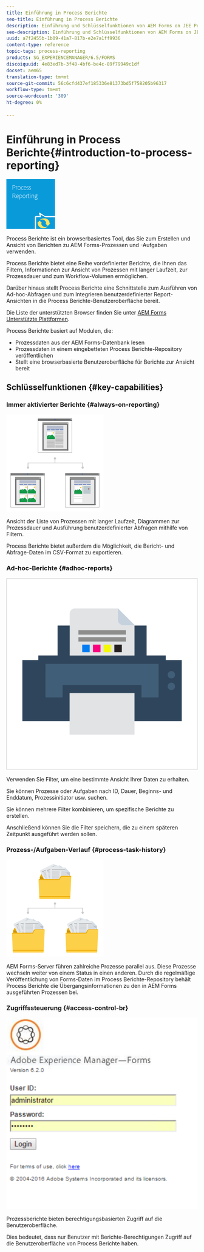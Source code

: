 ```yaml
---
title: Einführung in Process Berichte
seo-title: Einführung in Process Berichte
description: Einführung und Schlüsselfunktionen von AEM Forms on JEE Process Berichte
seo-description: Einführung und Schlüsselfunktionen von AEM Forms on JEE Process Berichte
uuid: a7f2455b-1b09-41a7-817b-e2e7a1ff9936
content-type: reference
topic-tags: process-reporting
products: SG_EXPERIENCEMANAGER/6.5/FORMS
discoiquuid: 4e83ed7b-3f48-4bf6-be4c-89f79949c1df
docset: aem65
translation-type: tm+mt
source-git-commit: 56c6cfd437ef185336e81373bd5f758205b96317
workflow-type: tm+mt
source-wordcount: '309'
ht-degree: 0%

---
```



# Einführung in Process Berichte{#introduction-to-process-reporting}

![process-Berichte](assets/process-reporting.png)

Process Berichte ist ein browserbasiertes Tool, das Sie zum Erstellen und Ansicht von Berichten zu AEM Forms-Prozessen und -Aufgaben verwenden.

Process Berichte bietet eine Reihe vordefinierter Berichte, die Ihnen das Filtern, Informationen zur Ansicht von Prozessen mit langer Laufzeit, zur Prozessdauer und zum Workflow-Volumen ermöglichen.

Darüber hinaus stellt Process Berichte eine Schnittstelle zum Ausführen von Ad-hoc-Abfragen und zum Integrieren benutzerdefinierter Report-Ansichten in die Process Berichte-Benutzeroberfläche bereit.

Die Liste der unterstützten Browser finden Sie unter [AEM Forms Unterstützte Plattformen](/help/forms/using/aem-forms-jee-supported-platforms.md).

Process Berichte basiert auf Modulen, die:

* Prozessdaten aus der AEM Forms-Datenbank lesen
* Prozessdaten in einem eingebetteten Process Berichte-Repository veröffentlichen
* Stellt eine browserbasierte Benutzeroberfläche für Berichte zur Ansicht bereit

## Schlüsselfunktionen {#key-capabilities}

### Immer aktivierter Berichte {#always-on-reporting}

![site-management](assets/site-management.png)

Ansicht der Liste von Prozessen mit langer Laufzeit, Diagrammen zur Prozessdauer und Ausführung benutzerdefinierter Abfragen mithilfe von Filtern.

Process Berichte bietet außerdem die Möglichkeit, die Bericht- und Abfrage-Daten im CSV-Format zu exportieren.

### Ad-hoc-Berichte {#adhoc-reports}

![print-&amp;-color](assets/print-&-colour.png)

Verwenden Sie Filter, um eine bestimmte Ansicht Ihrer Daten zu erhalten.

Sie können Prozesse oder Aufgaben nach ID, Dauer, Beginns- und Enddatum, Prozessinitiator usw. suchen.

Sie können mehrere Filter kombinieren, um spezifische Berichte zu erstellen.

Anschließend können Sie die Filter speichern, die zu einem späteren Zeitpunkt ausgeführt werden sollen.

### Prozess-/Aufgaben-Verlauf {#process-task-history}

![Dateiverwaltung](assets/file-management.png)

AEM Forms-Server führen zahlreiche Prozesse parallel aus. Diese Prozesse wechseln weiter von einem Status in einen anderen. Durch die regelmäßige Veröffentlichung von Forms-Daten im Process Berichte-Repository behält Process Berichte die Übergangsinformationen zu den in AEM Forms ausgeführten Prozessen bei.

### Zugriffssteuerung {#access-control-br}

![unbenannt](assets/untitled.png)

Prozessberichte bieten berechtigungsbasierten Zugriff auf die Benutzeroberfläche.

Dies bedeutet, dass nur Benutzer mit Berichte-Berechtigungen Zugriff auf die Benutzeroberfläche von Process Berichte haben.
